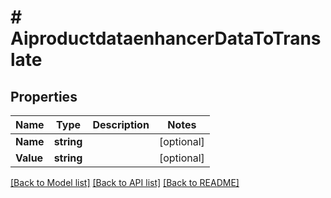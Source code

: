 # # AiproductdataenhancerDataToTranslate


## Properties 


Name | Type | Description | Notes
------------ | ------------- | ------------- | -------------
**Name**| **string** |   | [optional]
**Value**| **string** |   | [optional]


[[Back to Model list]](../../README.md#models) [[Back to API list]](../../README.md#endpoints) [[Back to README]](../../README.md)

